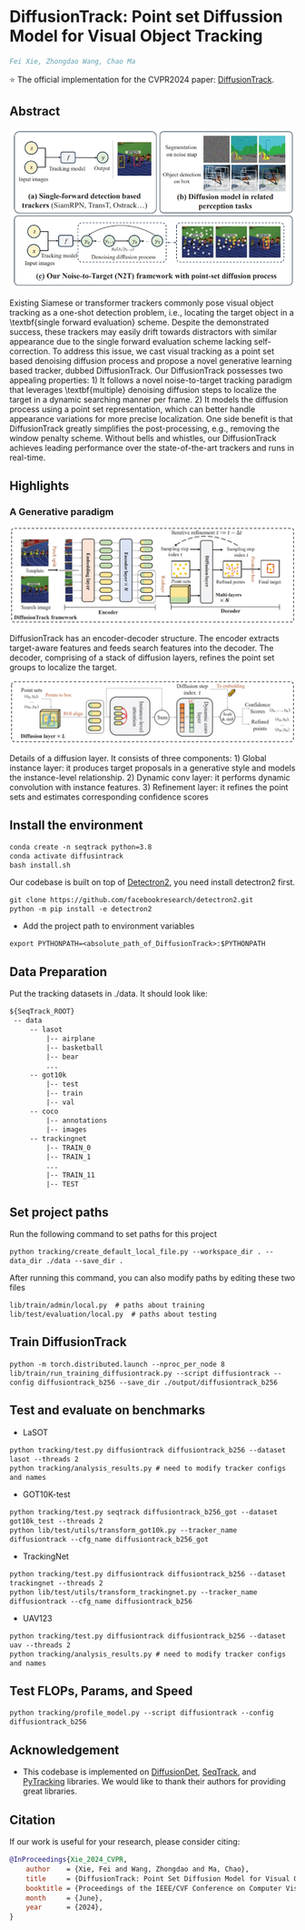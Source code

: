 # DiffusionTrack: Point set Diffussion Model for Visual Object Tracking

```bibtex
Fei Xie, Zhongdao Wang, Chao Ma
```

:star: The official implementation for the CVPR2024 paper: [DiffusionTrack](https://openaccess.thecvf.com/content/CVPR2024/papers/Xie_DiffusionTrack_Point_Set_Diffusion_Model_for_Visual_Object_Tracking_CVPR_2024_paper.pdf).

## Abstract
![DiffusionTrack_pipeline](tracking/pic/compare.png)

Existing Siamese or transformer trackers commonly pose visual object tracking as a one-shot detection problem, i.e., locating the target object in a \textbf{single forward evaluation} scheme. Despite the demonstrated success, these trackers may easily drift towards distractors with similar appearance due to the single forward evaluation scheme lacking self-correction. To address this issue, we cast visual tracking as a point set based denoising diffusion process and propose a novel generative learning based tracker, dubbed DiffusionTrack. Our DiffusionTrack possesses two appealing properties: 1) It follows a novel noise-to-target tracking paradigm that leverages \textbf{multiple} denoising diffusion steps to localize the target in a dynamic searching manner per frame. 2) It models the diffusion process using a point set representation, which can better handle appearance variations for more precise localization. One side benefit is that DiffusionTrack greatly simplifies the post-processing, e.g., removing the window penalty scheme. Without bells and whistles, our DiffusionTrack achieves leading performance over the state-of-the-art trackers and runs in real-time.

## Highlights
### A Generative paradigm


![DiffusionTrack_pipeline](tracking/pic/arch.png)

DiffusionTrack has an encoder-decoder structure. The encoder extracts target-aware features and feeds search
features into the decoder. The decoder, comprising of a stack of diffusion layers, refines the point set groups to localize the target.


![Head_Framework](tracking//pic/head.png)

Details of a diffusion layer. It consists of three components: 1) Global instance layer: it produces target proposals in a generative
style and models the instance-level relationship. 2) Dynamic conv layer: it performs dynamic convolution with instance features. 3)
Refinement layer: it refines the point sets and estimates corresponding confidence scores

## Install the environment
```
conda create -n seqtrack python=3.8
conda activate diffusintrack
bash install.sh
```
Our codebase is built on top of [Detectron2](https://github.com/facebookresearch/detectron2/blob/main/INSTALL.md#installation), you need install detectron2 first. 

```
git clone https://github.com/facebookresearch/detectron2.git
python -m pip install -e detectron2
```

* Add the project path to environment variables
```
export PYTHONPATH=<absolute_path_of_DiffusionTrack>:$PYTHONPATH
```

## Data Preparation
Put the tracking datasets in ./data. It should look like:
   ```
   ${SeqTrack_ROOT}
    -- data
        -- lasot
            |-- airplane
            |-- basketball
            |-- bear
            ...
        -- got10k
            |-- test
            |-- train
            |-- val
        -- coco
            |-- annotations
            |-- images
        -- trackingnet
            |-- TRAIN_0
            |-- TRAIN_1
            ...
            |-- TRAIN_11
            |-- TEST
   ```
## Set project paths
Run the following command to set paths for this project
```
python tracking/create_default_local_file.py --workspace_dir . --data_dir ./data --save_dir .
```
After running this command, you can also modify paths by editing these two files
```
lib/train/admin/local.py  # paths about training
lib/test/evaluation/local.py  # paths about testing
```

## Train DiffusionTrack
```
python -m torch.distributed.launch --nproc_per_node 8 lib/train/run_training_diffusiontrack.py --script diffusiontrack --config diffusiontrack_b256 --save_dir ./output/diffusiontrack_b256
```


## Test and evaluate on benchmarks

- LaSOT
```
python tracking/test.py diffusiontrack diffusiontrack_b256 --dataset lasot --threads 2
python tracking/analysis_results.py # need to modify tracker configs and names
```
- GOT10K-test
```
python tracking/test.py seqtrack diffusiontrack_b256_got --dataset got10k_test --threads 2
python lib/test/utils/transform_got10k.py --tracker_name diffusiontrack --cfg_name diffusiontrack_b256_got
```
- TrackingNet
```
python tracking/test.py diffusiontrack diffusiontrack_b256 --dataset trackingnet --threads 2
python lib/test/utils/transform_trackingnet.py --tracker_name diffusiontrack --cfg_name diffusiontrack_b256
```

- UAV123
```
python tracking/test.py diffusiontrack diffusiontrack_b256 --dataset uav --threads 2
python tracking/analysis_results.py # need to modify tracker configs and names
```




## Test FLOPs, Params, and Speed
```
python tracking/profile_model.py --script diffusiontrack --config diffusiontrack_b256
```


## Acknowledgement
* This codebase is implemented on  [DiffusionDet](https://github.com/ShoufaChen/DiffusionDet), [SeqTrack](https://github.com/microsoft/VideoX), and [PyTracking](https://github.com/visionml/pytracking) libraries. 
We would like to thank their authors for providing great libraries.




## Citation
If our work is useful for your research, please consider citing:

```Bibtex
@InProceedings{Xie_2024_CVPR,
    author    = {Xie, Fei and Wang, Zhongdao and Ma, Chao},
    title     = {DiffusionTrack: Point Set Diffusion Model for Visual Object Tracking},
    booktitle = {Proceedings of the IEEE/CVF Conference on Computer Vision and Pattern Recognition (CVPR)},
    month     = {June},
    year      = {2024},
}
```
